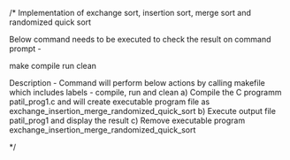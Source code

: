 /*
Implementation of exchange sort, insertion sort, merge sort and randomized quick sort

Below command needs to be executed to check the result on command prompt -

make compile run clean

Description -
Command will perform below actions by calling makefile which includes labels - compile, run and clean
   a) Compile the C programm patil_prog1.c and will create executable program file as exchange_insertion_merge_randomized_quick_sort
   b) Execute output file patil_prog1 and display the result
   c) Remove executable program exchange_insertion_merge_randomized_quick_sort

*/

